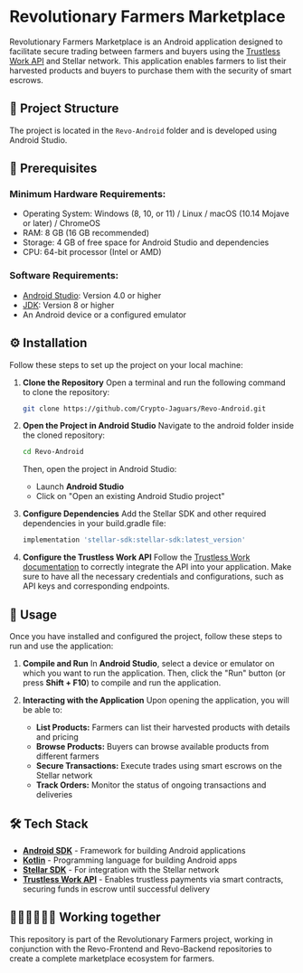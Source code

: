 
# Revolutionary Farmers Marketplace
Revolutionary Farmers Marketplace is an Android application designed to facilitate secure trading between farmers and buyers using the [Trustless Work API](https://docs.trustlesswork.com/trustless-work) and Stellar network. This application enables farmers to list their harvested products and buyers to purchase them with the security of smart escrows.

## 📁 Project Structure
The project is located in the `Revo-Android` folder and is developed using Android Studio.

## 📝 Prerequisites
### Minimum Hardware Requirements:
- Operating System: Windows (8, 10, or 11) / Linux / macOS (10.14 Mojave or later) / ChromeOS
- RAM: 8 GB (16 GB recommended)
- Storage: 4 GB of free space for Android Studio and dependencies
- CPU: 64-bit processor (Intel or AMD)

### Software Requirements:
- [Android Studio](https://developer.android.com/studio): Version 4.0 or higher
- [JDK](https://www.oracle.com/java/technologies/javase-downloads.html): Version 8 or higher
- An Android device or a configured emulator

## ⚙️ Installation
Follow these steps to set up the project on your local machine:

1. **Clone the Repository**
   Open a terminal and run the following command to clone the repository:
   ```bash
   git clone https://github.com/Crypto-Jaguars/Revo-Android.git
   ```

2. **Open the Project in Android Studio**
   Navigate to the android folder inside the cloned repository:
   ```bash
   cd Revo-Android
   ```
   Then, open the project in Android Studio:
   - Launch **Android Studio**
   - Click on "Open an existing Android Studio project"

3. **Configure Dependencies**
   Add the Stellar SDK and other required dependencies in your build.gradle file:
   ```bash
   implementation 'stellar-sdk:stellar-sdk:latest_version'
   ```

4. **Configure the Trustless Work API**
   Follow the [Trustless Work documentation](https://docs.trustlesswork.com/trustless-work) to correctly integrate the API into your application. Make sure to have all the necessary credentials and configurations, such as API keys and corresponding endpoints.

## 🚀 Usage
Once you have installed and configured the project, follow these steps to run and use the application:

1. **Compile and Run**
   In **Android Studio**, select a device or emulator on which you want to run the application. Then, click the "Run" button (or press **Shift + F10**) to compile and run the application.

2. **Interacting with the Application**
   Upon opening the application, you will be able to:
   - **List Products:** Farmers can list their harvested products with details and pricing
   - **Browse Products:** Buyers can browse available products from different farmers
   - **Secure Transactions:** Execute trades using smart escrows on the Stellar network
   - **Track Orders:** Monitor the status of ongoing transactions and deliveries

## 🛠 Tech Stack
- **[Android SDK](https://developer.android.com/studio)** - Framework for building Android applications
- **[Kotlin](https://kotlinlang.org/)** - Programming language for building Android apps
- **[Stellar SDK](https://developers.stellar.org/docs/software-and-sdks)** - For integration with the Stellar network
- **[Trustless Work API](https://docs.trustlesswork.com/trustless-work)** - Enables trustless payments via smart contracts, securing funds in escrow until successful delivery

## 👨🏼‍🌾👩🏼‍🌾 Working together 
This repository is part of the Revolutionary Farmers project, working in conjunction with the Revo-Frontend and Revo-Backend repositories to create a complete marketplace ecosystem for farmers.
